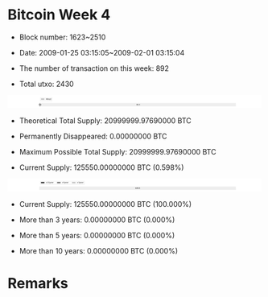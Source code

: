 # Bitcoin Week 4

- Block number: 1623~2510

- Date: 2009-01-25 03:15:05~2009-02-01 03:15:04

- The number of transaction on this week: 892

- Total utxo: 2430

![](../images/mined_week4.png)

- Theoretical Total Supply: 20999999.97690000 BTC

- Permanently Disappeared: 0.00000000 BTC

- Maximum Possible Total Supply: 20999999.97690000 BTC

- Current Supply: 125550.00000000 BTC (0.598%)

![](../images/year_week4.png)


- Current Supply: 125550.00000000 BTC (100.000%)

- More than 3 years: 0.00000000 BTC (0.000%)

- More than 5 years: 0.00000000 BTC (0.000%)

- More than 10 years: 0.00000000 BTC (0.000%)

# Remarks

